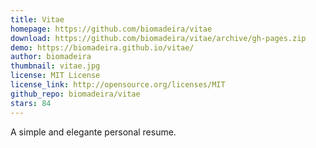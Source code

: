 ```yaml
---
title: Vitae
homepage: https://github.com/biomadeira/vitae
download: https://github.com/biomadeira/vitae/archive/gh-pages.zip
demo: https://biomadeira.github.io/vitae/
author: biomadeira
thumbnail: vitae.jpg
license: MIT License
license_link: http://opensource.org/licenses/MIT
github_repo: biomadeira/vitae
stars: 84
---
```


A simple and elegante personal resume.